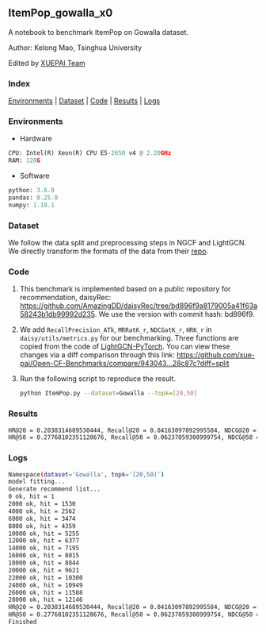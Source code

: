 
## ItemPop_gowalla_x0

A notebook to benchmark ItemPop on Gowalla dataset.

Author: Kelong Mao, Tsinghua University

Edited by [XUEPAI Team](https://github.com/xue-pai)


### Index
[Environments](#Environments) | [Dataset](#Dataset) | [Code](#Code) | [Results](#Results) | [Logs](#Logs)

### Environments
+ Hardware

```python
CPU: Intel(R) Xeon(R) CPU E5-2650 v4 @ 2.20GHz
RAM: 128G
```
+ Software

```python
python: 3.6.9
pandas: 0.25.0
numpy: 1.19.1
```

### Dataset
We follow the data split and preprocessing steps in NGCF and LightGCN. We directly transform the formats of the data from their [repo](https://github.com/kuandeng/LightGCN/tree/master/Data).

### Code

1. This benchmark is implemented based on a public repository for recommendation, daisyRec: https://github.com/AmazingDD/daisyRec/tree/bd896f9a8179005a41f63a58243b1db99992d235. We use the version with commit hash: bd896f9.

2. We add ``RecallPrecision_ATk``, ``MRRatK_r``, ``NDCGatK_r``, ``HRK_r`` in ``daisy/utils/metrics.py`` for our benchmarking.
Three functions are copied from the code of [LightGCN-PyTorch](https://github.com/gusye1234/LightGCN-PyTorch/blob/b06c6b9db8391de4fbcf45ad436536743a6c896d/code/utils.py). You can view these changes via a diff comparison through this link: https://github.com/xue-pai/Open-CF-Benchmarks/compare/943043...28c87c?diff=split

3. Run the following script to reproduce the result.

    ```bash
    python ItemPop.py --dataset=Gowalla --topk=[20,50]
    ```

### Results
```bash
HR@20 = 0.2038314689530444, Recall@20 = 0.04163097892995584, NDCG@20 = 0.03168992927421666
HR@50 = 0.27768102351128676, Recall@50 = 0.06237059308999754, NDCG@50 = 0.03789331440607942
```


### Logs
```bash
Namespace(dataset='Gowalla', topk='[20,50]')
model fitting...
Generate recommend list...
0 ok, hit = 1
2000 ok, hit = 1530
4000 ok, hit = 2562
6000 ok, hit = 3474
8000 ok, hit = 4359
10000 ok, hit = 5255
12000 ok, hit = 6377
14000 ok, hit = 7195
16000 ok, hit = 8015
18000 ok, hit = 8844
20000 ok, hit = 9621
22000 ok, hit = 10300
24000 ok, hit = 10949
26000 ok, hit = 11588
28000 ok, hit = 12146
HR@20 = 0.2038314689530444, Recall@20 = 0.04163097892995584, NDCG@20 = 0.03168992927421666
HR@50 = 0.27768102351128676, Recall@50 = 0.06237059308999754, NDCG@50 = 0.03789331440607942
Finished
```